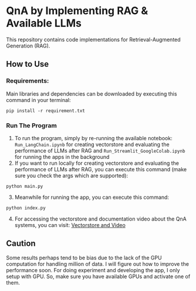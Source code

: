 # QnA by Implementing RAG & Available LLMs

This repository contains code implementations for Retrieval-Augmented Generation (RAG).

## How to Use
### Requirements:
Main libraries and dependencies can be downloaded by executing this command in your terminal:
```
pip install -r requirement.txt
```
### Run The Program
1. To run the program, simply by re-running the available notebook: `Run_LangChain.ipynb` for creating vectorstore and evaluating the performance of LLMs after RAG and `Run_Streamlit_GoogleColab.ipynb` for running the apps in the background
2. If you want to run locally for creating vectorstore and evaluating the performance of LLMs after RAG, you can execute this command (make sure you check the args which are supported):
```
python main.py
```
3. Meanwhile for running the app, you can execute this command:
```
python index.py
```
4. For accessing the vectorstore and documentation video about the QnA systems, you can visit: [Vectorstore and Video](https://s.id/vectorstore-video)

## Caution
Some results perhaps tend to be bias due to the lack of the GPU computation for handling million of data. I will figure out how to improve the performance soon. For doing experiment and developing the app, I only setup with GPU. So, make sure you have available GPUs and activate one of them.
